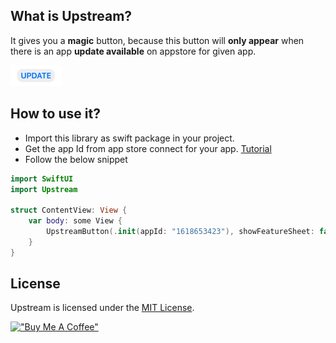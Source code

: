 ## What is Upstream?

It gives you a **magic** button, because this button will **only appear** when there is an app **update available** on appstore for given app. 

<img src="https://github.com/myawesomehub/Upstream/blob/main/Asset/updateButton.png">

## How to use it?
- Import this library as swift package in your project.
- Get the app Id from app store connect for your app. [Tutorial](https://github.com/myawesomehub/Upstream/blob/main/Asset/GetAppleIdForApp.png)
- Follow the below snippet

```swift
import SwiftUI
import Upstream

struct ContentView: View {
    var body: some View {
        UpstreamButton(.init(appId: "1618653423"), showFeatureSheet: false)
    }
}
```

## License

Upstream is licensed under the [MIT License](https://github.com/myawesomehub/Upstream/blob/main/LICENSE).

[!["Buy Me A Coffee"](https://www.buymeacoffee.com/assets/img/custom_images/orange_img.png)](https://www.buymeacoffee.com/mohdYasir03)
